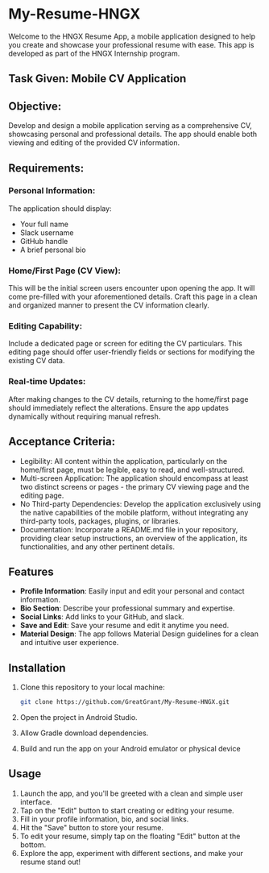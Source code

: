# My-Resume-HNGX
Welcome to the HNGX Resume App, a mobile application designed to help you create and showcase your professional resume with ease. This app is developed as part of the HNGX Internship program.

## Task Given: Mobile CV Application
## Objective:
Develop and design a mobile application serving as a comprehensive CV, showcasing personal and professional details. The app should enable both viewing and editing of the provided CV information.

## Requirements:
### Personal Information:
The application should display:
- Your full name
- Slack username
- GitHub handle
- A brief personal bio
### Home/First Page (CV View):
This will be the initial screen users encounter upon opening the app.
It will come pre-filled with your aforementioned details.
Craft this page in a clean and organized manner to present the CV information clearly.
### Editing Capability:
Include a dedicated page or screen for editing the CV particulars.
This editing page should offer user-friendly fields or sections for modifying the existing CV data.
### Real-time Updates:
After making changes to the CV details, returning to the home/first page should immediately reflect the alterations.
Ensure the app updates dynamically without requiring manual refresh.
## Acceptance Criteria:
- Legibility: All content within the application, particularly on the home/first page, must be legible, easy to read, and well-structured.
- Multi-screen Application: The application should encompass at least two distinct screens or pages - the primary CV viewing page and the editing page.
- No Third-party Dependencies: Develop the application exclusively using the native capabilities of the mobile platform, without integrating any third-party tools, packages, plugins, or libraries.
- Documentation: Incorporate a README.md file in your repository, providing clear setup instructions, an overview of the application, its functionalities, and any other pertinent details.

## Features

- **Profile Information**: Easily input and edit your personal and contact information.
- **Bio Section**: Describe your professional summary and expertise.
- **Social Links**: Add links to your GitHub, and slack.
- **Save and Edit**: Save your resume and edit it anytime you need.
- **Material Design**: The app follows Material Design guidelines for a clean and intuitive user experience.

## Installation

1. Clone this repository to your local machine:

   ```bash
   git clone https://github.com/GreatGrant/My-Resume-HNGX.git
2. Open the project in Android Studio.
3. Allow Gradle download dependencies.
4. Build and run the app on your Android emulator or physical device

## Usage
1. Launch the app, and you'll be greeted with a clean and simple user interface.
2. Tap on the "Edit" button to start creating or editing your resume.
3. Fill in your profile information, bio, and social links.
4. Hit the "Save" button to store your resume.
5. To edit your resume, simply tap on the floating "Edit" button at the bottom.
6. Explore the app, experiment with different sections, and make your resume stand out!
